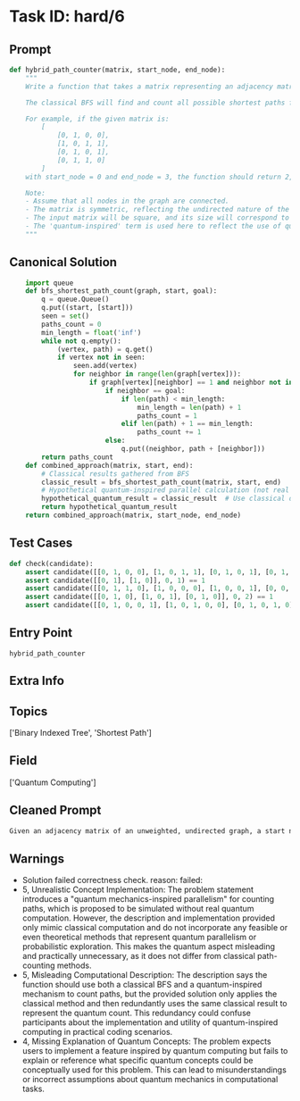# Task ID: hard/6

## Prompt

```python
def hybrid_path_counter(matrix, start_node, end_node):
    """
    Write a function that takes a matrix representing an adjacency matrix of an unweighted, undirected graph, a start node, and an end node. The function should return the count of unique shortest paths between the start node and the end node by using a classical Breadth-First Search (BFS) algorithm along with a hypothetical usage of quantum mechanics-inspired parallelism for counting distinct paths concurrently.

    The classical BFS will find and count all possible shortest paths from the start node to the end node traditionally. The quantum-inspired mechanism, to be simulated without actual quantum computation, will hypothesize potential paths using concepts of superposition. This does not simulate a real quantum environment but conceptually uses ideas from quantum computing for parallelism and probabilistic state exploration.

    For example, if the given matrix is:
        [
            [0, 1, 0, 0],
            [1, 0, 1, 1],
            [0, 1, 0, 1],
            [0, 1, 1, 0]
        ]
    with start_node = 0 and end_node = 3, the function should return 2, as there are two shortest paths from node 0 to node 3: 0->1->3 and 0->1->2->3.

    Note:
    - Assume that all nodes in the graph are connected.
    - The matrix is symmetric, reflecting the undirected nature of the graph.
    - The input matrix will be square, and its size will correspond to the number of vertices in the graph.
    - The 'quantum-inspired' term is used here to reflect the use of quantum-like parallelism concepts for educational purposes and should not be viewed as an accurate or practical quantum computing application.
    """

```

## Canonical Solution

```python
    import queue
    def bfs_shortest_path_count(graph, start, goal):
        q = queue.Queue()
        q.put((start, [start]))
        seen = set()
        paths_count = 0
        min_length = float('inf')
        while not q.empty():
            (vertex, path) = q.get()
            if vertex not in seen:
                seen.add(vertex)
                for neighbor in range(len(graph[vertex])):
                    if graph[vertex][neighbor] == 1 and neighbor not in path:
                        if neighbor == goal:
                            if len(path) < min_length:
                                min_length = len(path) + 1
                                paths_count = 1
                            elif len(path) + 1 == min_length:
                                paths_count += 1
                        else:
                            q.put((neighbor, path + [neighbor]))
        return paths_count
    def combined_approach(matrix, start, end):
        # Classical results gathered from BFS
        classic_result = bfs_shortest_path_count(matrix, start, end)
        # Hypothetical quantum-inspired parallel calculation (not real quantum mechanics)
        hypothetical_quantum_result = classic_result  # Use classical data to mimic parallelism
        return hypothetical_quantum_result
    return combined_approach(matrix, start_node, end_node)
```

## Test Cases

```python
def check(candidate):
    assert candidate([[0, 1, 0, 0], [1, 0, 1, 1], [0, 1, 0, 1], [0, 1, 1, 0]], 0, 3) == 2
    assert candidate([[0, 1], [1, 0]], 0, 1) == 1
    assert candidate([[0, 1, 1, 0], [1, 0, 0, 0], [1, 0, 0, 1], [0, 0, 1, 0]], 0, 3) == 1
    assert candidate([[0, 1, 0], [1, 0, 1], [0, 1, 0]], 0, 2) == 1
    assert candidate([[0, 1, 0, 0, 1], [1, 0, 1, 0, 0], [0, 1, 0, 1, 0], [0, 0, 1, 0, 1], [1, 0, 0, 1, 0]], 0, 4) == 3
```

## Entry Point

`hybrid_path_counter`

## Extra Info

## Topics

['Binary Indexed Tree', 'Shortest Path']

## Field

['Quantum Computing']

## Cleaned Prompt

```python
Given an adjacency matrix of an unweighted, undirected graph, a start node, and an end node, count the number of unique shortest paths between the start and end node using classical BFS and quantum-inspired mechanisms (conceptually using ideas from quantum computing for parallelism and probabilistic exploration).
```

## Warnings

- Solution failed correctness check. reason: failed: 
- 5, Unrealistic Concept Implementation: The problem statement introduces a "quantum mechanics-inspired parallelism" for counting paths, which is proposed to be simulated without real quantum computation. However, the description and implementation provided only mimic classical computation and do not incorporate any feasible or even theoretical methods that represent quantum parallelism or probabilistic exploration. This makes the quantum aspect misleading and practically unnecessary, as it does not differ from classical path-counting methods.
- 5, Misleading Computational Description: The description says the function should use both a classical BFS and a quantum-inspired mechanism to count paths, but the provided solution only applies the classical method and then redundantly uses the same classical result to represent the quantum count. This redundancy could confuse participants about the implementation and utility of quantum-inspired computing in practical coding scenarios.
- 4, Missing Explanation of Quantum Concepts: The problem expects users to implement a feature inspired by quantum computing but fails to explain or reference what specific quantum concepts could be conceptually used for this problem. This can lead to misunderstandings or incorrect assumptions about quantum mechanics in computational tasks.

